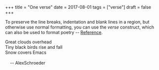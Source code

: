 +++
title = "One verse"
date = 2017-08-01
tags = ["verse"]
draft = false
+++

To preserve the line breaks, indentation and blank lines in a region,
but otherwise use normal formatting, you can use the _verse_
construct, which can also be used to format poetry -- [Reference](https://orgmode.org/manual/Paragraphs.html).

<p class="verse">

Great clouds overhead<br />
Tiny black birds rise and fall<br />
Snow covers Emacs<br />
<br />
&nbsp;&nbsp;&nbsp;&nbsp;-- AlexSchroeder<br />

</p>
